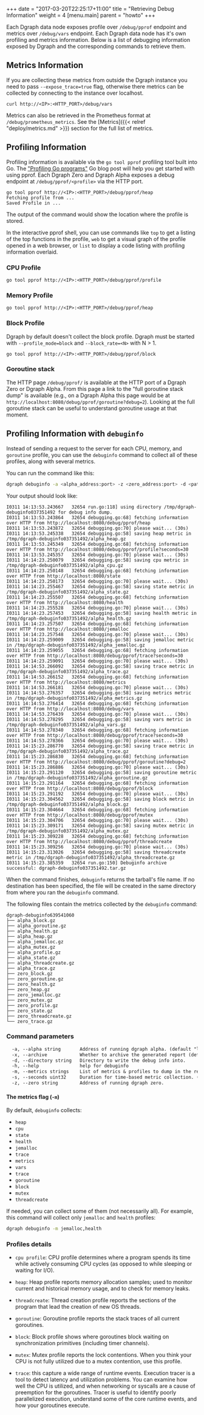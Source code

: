 +++
date = "2017-03-20T22:25:17+11:00"
title = "Retrieving Debug Information"
weight = 4
[menu.main]
    parent = "howto"
+++

Each Dgraph data node exposes profile over `/debug/pprof` endpoint and metrics over `/debug/vars` endpoint. Each Dgraph data node has it's own profiling and metrics information. Below is a list of debugging information exposed by Dgraph and the corresponding commands to retrieve them.

## Metrics Information

If you are collecting these metrics from outside the Dgraph instance you need to pass `--expose_trace=true` flag, otherwise there metrics can be collected by connecting to the instance over localhost.

```
curl http://<IP>:<HTTP_PORT>/debug/vars
```

Metrics can also be retrieved in the Prometheus format at `/debug/prometheus_metrics`. See the [Metrics]({{< relref "deploy/metrics.md" >}}) section for the full list of metrics.

## Profiling Information

Profiling information is available via the `go tool pprof` profiling tool built into Go. The ["Profiling Go programs"](https://blog.golang.org/profiling-go-programs) Go blog post will help you get started with using pprof. Each Dgraph Zero and Dgraph Alpha exposes a debug endpoint at `/debug/pprof/<profile>` via the HTTP port.

```
go tool pprof http://<IP>:<HTTP_PORT>/debug/pprof/heap
Fetching profile from ...
Saved Profile in ...
```
The output of the command would show the location where the profile is stored.

In the interactive pprof shell, you can use commands like `top` to get a listing of the top functions in the profile, `web` to get a visual graph of the profile opened in a web browser, or `list` to display a code listing with profiling information overlaid.

### CPU Profile

```
go tool pprof http://<IP>:<HTTP_PORT>/debug/pprof/profile
```

### Memory Profile

```
go tool pprof http://<IP>:<HTTP_PORT>/debug/pprof/heap
```

### Block Profile

Dgraph by default doesn't collect the block profile. Dgraph must be started with `--profile_mode=block` and `--block_rate=<N>` with N > 1.

```
go tool pprof http://<IP>:<HTTP_PORT>/debug/pprof/block
```

### Goroutine stack

The HTTP page `/debug/pprof/` is available at the HTTP port of a Dgraph Zero or Dgraph Alpha. From this page a link to the "full goroutine stack dump" is available (e.g., on a Dgraph Alpha this page would be at `http://localhost:8080/debug/pprof/goroutine?debug=2`). Looking at the full goroutine stack can be useful to understand goroutine usage at that moment.

## Profiling Information with `debuginfo`

Instead of sending a request to the server for each CPU, memory, and `goroutine` profile, you can use the `debuginfo` command to collect all of these profiles, along with several metrics.

You can run the command like this:

```sh
dgraph debuginfo -a <alpha_address:port> -z <zero_address:port> -d <path_to_dir_to_store_profiles>
```

Your output should look like:

```log
I0311 14:13:53.243667   32654 run.go:118] using directory /tmp/dgraph-debuginfo037351492 for debug info dump.
I0311 14:13:53.243864   32654 debugging.go:68] fetching information over HTTP from http://localhost:8080/debug/pprof/heap
I0311 14:13:53.243872   32654 debugging.go:70] please wait... (30s)
I0311 14:13:53.245338   32654 debugging.go:58] saving heap metric in /tmp/dgraph-debuginfo037351492/alpha_heap.gz
I0311 14:13:53.245349   32654 debugging.go:68] fetching information over HTTP from http://localhost:8080/debug/pprof/profile?seconds=30
I0311 14:13:53.245357   32654 debugging.go:70] please wait... (30s)
I0311 14:14:23.250079   32654 debugging.go:58] saving cpu metric in /tmp/dgraph-debuginfo037351492/alpha_cpu.gz
I0311 14:14:23.250148   32654 debugging.go:68] fetching information over HTTP from http://localhost:8080/state
I0311 14:14:23.250173   32654 debugging.go:70] please wait... (30s)
I0311 14:14:23.255467   32654 debugging.go:58] saving state metric in /tmp/dgraph-debuginfo037351492/alpha_state.gz
I0311 14:14:23.255507   32654 debugging.go:68] fetching information over HTTP from http://localhost:8080/health
I0311 14:14:23.255528   32654 debugging.go:70] please wait... (30s)
I0311 14:14:23.257453   32654 debugging.go:58] saving health metric in /tmp/dgraph-debuginfo037351492/alpha_health.gz
I0311 14:14:23.257507   32654 debugging.go:68] fetching information over HTTP from http://localhost:8080/jemalloc
I0311 14:14:23.257548   32654 debugging.go:70] please wait... (30s)
I0311 14:14:23.259009   32654 debugging.go:58] saving jemalloc metric in /tmp/dgraph-debuginfo037351492/alpha_jemalloc.gz
I0311 14:14:23.259055   32654 debugging.go:68] fetching information over HTTP from http://localhost:8080/debug/pprof/trace?seconds=30
I0311 14:14:23.259091   32654 debugging.go:70] please wait... (30s)
I0311 14:14:53.266092   32654 debugging.go:58] saving trace metric in /tmp/dgraph-debuginfo037351492/alpha_trace.gz
I0311 14:14:53.266152   32654 debugging.go:68] fetching information over HTTP from http://localhost:8080/metrics
I0311 14:14:53.266181   32654 debugging.go:70] please wait... (30s)
I0311 14:14:53.276357   32654 debugging.go:58] saving metrics metric in /tmp/dgraph-debuginfo037351492/alpha_metrics.gz
I0311 14:14:53.276414   32654 debugging.go:68] fetching information over HTTP from http://localhost:8080/debug/vars
I0311 14:14:53.276439   32654 debugging.go:70] please wait... (30s)
I0311 14:14:53.278295   32654 debugging.go:58] saving vars metric in /tmp/dgraph-debuginfo037351492/alpha_vars.gz
I0311 14:14:53.278340   32654 debugging.go:68] fetching information over HTTP from http://localhost:8080/debug/pprof/trace?seconds=30
I0311 14:14:53.278366   32654 debugging.go:70] please wait... (30s)
I0311 14:15:23.286770   32654 debugging.go:58] saving trace metric in /tmp/dgraph-debuginfo037351492/alpha_trace.gz
I0311 14:15:23.286830   32654 debugging.go:68] fetching information over HTTP from http://localhost:8080/debug/pprof/goroutine?debug=2
I0311 14:15:23.286886   32654 debugging.go:70] please wait... (30s)
I0311 14:15:23.291120   32654 debugging.go:58] saving goroutine metric in /tmp/dgraph-debuginfo037351492/alpha_goroutine.gz
I0311 14:15:23.291164   32654 debugging.go:68] fetching information over HTTP from http://localhost:8080/debug/pprof/block
I0311 14:15:23.291192   32654 debugging.go:70] please wait... (30s)
I0311 14:15:23.304562   32654 debugging.go:58] saving block metric in /tmp/dgraph-debuginfo037351492/alpha_block.gz
I0311 14:15:23.304664   32654 debugging.go:68] fetching information over HTTP from http://localhost:8080/debug/pprof/mutex
I0311 14:15:23.304706   32654 debugging.go:70] please wait... (30s)
I0311 14:15:23.309171   32654 debugging.go:58] saving mutex metric in /tmp/dgraph-debuginfo037351492/alpha_mutex.gz
I0311 14:15:23.309228   32654 debugging.go:68] fetching information over HTTP from http://localhost:8080/debug/pprof/threadcreate
I0311 14:15:23.309256   32654 debugging.go:70] please wait... (30s)
I0311 14:15:23.313026   32654 debugging.go:58] saving threadcreate metric in /tmp/dgraph-debuginfo037351492/alpha_threadcreate.gz
I0311 14:15:23.385359   32654 run.go:150] Debuginfo archive successful: dgraph-debuginfo037351492.tar.gz
```

When the command finishes, `debuginfo` returns the tarball's file name. If no destination has been specified, the file will be created in the same directory from where you ran the `debuginfo` command. 

The following files contain the metrics collected by the `debuginfo` command:

```
dgraph-debuginfo639541060
├── alpha_block.gz
├── alpha_goroutine.gz
├── alpha_health.gz
├── alpha_heap.gz
├── alpha_jemalloc.gz
├── alpha_mutex.gz
├── alpha_profile.gz
├── alpha_state.gz
├── alpha_threadcreate.gz
├── alpha_trace.gz
├── zero_block.gz
├── zero_goroutine.gz
├── zero_health.gz
├── zero_heap.gz
├── zero_jemalloc.gz
├── zero_mutex.gz
├── zero_profile.gz
├── zero_state.gz
├── zero_threadcreate.gz
└── zero_trace.gz
```

### Command parameters

```txt
  -a, --alpha string       Address of running dgraph alpha. (default "localhost:8080")
  -x, --archive            Whether to archive the generated report (default true)
  -d, --directory string   Directory to write the debug info into.
  -h, --help               help for debuginfo
  -m, --metrics strings    List of metrics & profiles to dump in the report. (default [heap,cpu,state,health,jemalloc,trace,metrics,vars,trace,goroutine,block,mutex,threadcreate])
  -s, --seconds uint32     Duration for time-based metric collection. (default 30)
  -z, --zero string        Address of running dgraph zero.
```

#### The metrics flag (`-m`)

By default, `debuginfo` collects:
- `heap`
- `cpu`
- `state`
- `health`
- `jemalloc`
- `trace`
- `metrics`
- `vars`
- `trace`
- `goroutine`
- `block`
- `mutex`
- `threadcreate`

If needed, you can collect some of them (not necessarily all). For example, this command will collect only `jemalloc` and `health` profiles:

```sh
dgraph debuginfo -m jemalloc,health
```

### Profiles details

- `cpu profile`: CPU profile determines where a program spends its time while actively consuming CPU cycles (as opposed to while sleeping or waiting for I/O).

- `heap`: Heap profile reports memory allocation samples; used to monitor current and historical memory usage, and to check for memory leaks.

- `threadcreate`: Thread creation profile reports the sections of the program that lead the creation of new OS threads.

- `goroutine`: Goroutine profile reports the stack traces of all current goroutines.

- `block`: Block profile shows where goroutines block waiting on synchronization primitives (including timer channels). 

- `mutex`: Mutex profile reports the lock contentions. When you think your CPU is not fully utilized due to a mutex contention, use this profile. 

- `trace`: this capture a wide range of runtime events. Execution tracer is a tool to detect latency and utilization problems. You can examine how well the CPU is utilized, and when networking or syscalls are a cause of preemption for the goroutines.
Tracer is useful to identify poorly parallelized execution, understand some of the core runtime events, and how your goroutines execute.
